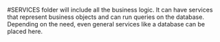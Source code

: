 #SERVICES 
folder will include all the business logic. It can have services that represent business objects and can run queries on the database. Depending on the need, even general services like a database can be placed here.